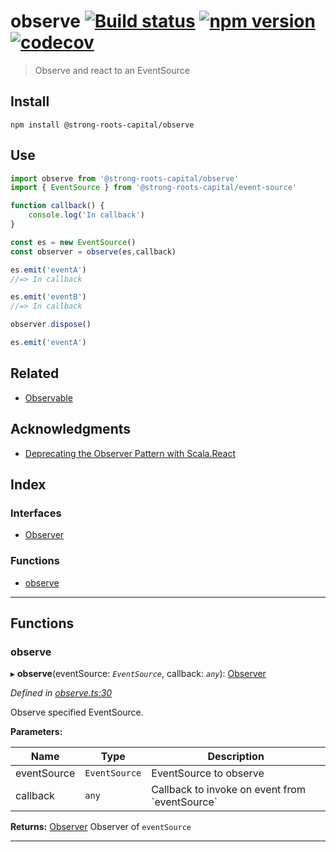 
observe [![Build status](https://travis-ci.org/strong-roots-capital/observe.svg?branch=master)](https://travis-ci.org/strong-roots-capital/observe) [![npm version](https://img.shields.io/npm/v/@strong-roots-capital/observe.svg)](https://npmjs.org/package/@strong-roots-capital/observe) [![codecov](https://codecov.io/gh/strong-roots-capital/observe/branch/master/graph/badge.svg)](https://codecov.io/gh/strong-roots-capital/observe)
================================================================================================================================================================================================================================================================================================================================================================================================================================================

> Observe and react to an EventSource

Install
-------

```shell
npm install @strong-roots-capital/observe
```

Use
---

```typescript
import observe from '@strong-roots-capital/observe'
import { EventSource } from '@strong-roots-capital/event-source'

function callback() {
    console.log('In callback')
}

const es = new EventSource()
const observer = observe(es,callback)

es.emit('eventA')
//=> In callback

es.emit('eventB')
//=> In callback

observer.dispose()

es.emit('eventA')
```

Related
-------

*   [Observable](https://github.com/strong-roots-capital/observable)

Acknowledgments
---------------

*   [Deprecating the Observer Pattern with Scala.React](https://infoscience.epfl.ch/record/176887/files/DeprecatingObservers2012.pdf)

## Index

### Interfaces

* [Observer](interfaces/observer.md)

### Functions

* [observe](#observe)

---

## Functions

<a id="observe"></a>

###  observe

▸ **observe**(eventSource: *`EventSource`*, callback: *`any`*): [Observer](interfaces/observer.md)

*Defined in [observe.ts:30](https://github.com/strong-roots-capital/observe/blob/94e4e89/src/observe.ts#L30)*

Observe specified EventSource.

**Parameters:**

| Name | Type | Description |
| ------ | ------ | ------ |
| eventSource | `EventSource` |  EventSource to observe |
| callback | `any` |  Callback to invoke on event from \`eventSource\` |

**Returns:** [Observer](interfaces/observer.md)
Observer of `eventSource`

___


